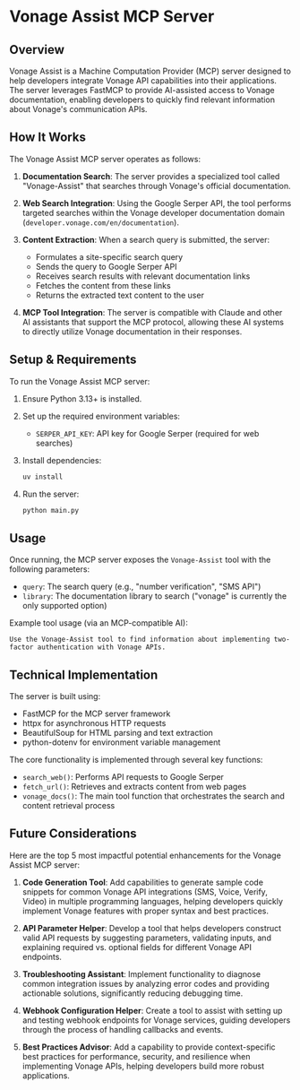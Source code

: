 # Vonage Assist MCP Server

## Overview

Vonage Assist is a Machine Computation Provider (MCP) server designed to help developers integrate Vonage API capabilities into their applications. The server leverages FastMCP to provide AI-assisted access to Vonage documentation, enabling developers to quickly find relevant information about Vonage's communication APIs.

## How It Works

The Vonage Assist MCP server operates as follows:

1. **Documentation Search**: The server provides a specialized tool called "Vonage-Assist" that searches through Vonage's official documentation.

2. **Web Search Integration**: Using the Google Serper API, the tool performs targeted searches within the Vonage developer documentation domain (`developer.vonage.com/en/documentation`).

3. **Content Extraction**: When a search query is submitted, the server:
   - Formulates a site-specific search query
   - Sends the query to Google Serper API
   - Receives search results with relevant documentation links
   - Fetches the content from these links
   - Returns the extracted text content to the user

4. **MCP Tool Integration**: The server is compatible with Claude and other AI assistants that support the MCP protocol, allowing these AI systems to directly utilize Vonage documentation in their responses.

## Setup & Requirements

To run the Vonage Assist MCP server:

1. Ensure Python 3.13+ is installed.

2. Set up the required environment variables:
   - `SERPER_API_KEY`: API key for Google Serper (required for web searches)

3. Install dependencies:
   ```bash
   uv install
   ```

4. Run the server:
   ```bash
   python main.py
   ```

## Usage

Once running, the MCP server exposes the `Vonage-Assist` tool with the following parameters:

- `query`: The search query (e.g., "number verification", "SMS API")
- `library`: The documentation library to search ("vonage" is currently the only supported option)

Example tool usage (via an MCP-compatible AI):
```
Use the Vonage-Assist tool to find information about implementing two-factor authentication with Vonage APIs.
```

## Technical Implementation

The server is built using:
- FastMCP for the MCP server framework
- httpx for asynchronous HTTP requests
- BeautifulSoup for HTML parsing and text extraction
- python-dotenv for environment variable management

The core functionality is implemented through several key functions:
- `search_web()`: Performs API requests to Google Serper
- `fetch_url()`: Retrieves and extracts content from web pages
- `vonage_docs()`: The main tool function that orchestrates the search and content retrieval process

## Future Considerations

Here are the top 5 most impactful potential enhancements for the Vonage Assist MCP server:

1. **Code Generation Tool**: Add capabilities to generate sample code snippets for common Vonage API integrations (SMS, Voice, Verify, Video) in multiple programming languages, helping developers quickly implement Vonage features with proper syntax and best practices.

2. **API Parameter Helper**: Develop a tool that helps developers construct valid API requests by suggesting parameters, validating inputs, and explaining required vs. optional fields for different Vonage API endpoints.

3. **Troubleshooting Assistant**: Implement functionality to diagnose common integration issues by analyzing error codes and providing actionable solutions, significantly reducing debugging time.

4. **Webhook Configuration Helper**: Create a tool to assist with setting up and testing webhook endpoints for Vonage services, guiding developers through the process of handling callbacks and events.

5. **Best Practices Advisor**: Add a capability to provide context-specific best practices for performance, security, and resilience when implementing Vonage APIs, helping developers build more robust applications.